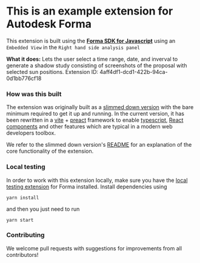 # This is an example extension for Autodesk Forma

This extension is built using the **[Forma SDK for Javascript](https://aps-dev.autodesk.com/en/docs/forma/v1/reference/embedded-view-sdk/)** using an `Embedded View` in the `Right hand side analysis panel`

**What it does:** Lets the user select a time range, date, and inverval to generate a shadow study consisting of screenshots of the proposal with selected sun positions. Extension ID: 4aff4df1-dcd1-422b-94ca-0d1bb776cf18

### How was this built

The extension was originally built as a
[slimmed down version](https://github.com/spacemakerai/forma-extensions-samples/tree/main/analyses/shadow-study-slim)
with the bare minimum required to get it up and running. In the current version,
it has been rewritten in a [vite](https://vitejs.dev/) +
[preact](https://preactjs.com/) framework to enable
[typescript](https://www.typescriptlang.org/), [React components](https://react.dev/)
and other features which are typical in a modern web developers toolbox.

We refer to the slimmed down version's [README](https://github.com/spacemakerai/forma-extensions-samples/tree/main/analyses/shadow-study-slim/readme.md) for an explanation of the core functionality of the extension.

### Local testing

In order to work with this extension locally, make sure you have the [local testing extension](https://aps.autodesk.com/en/docs/forma/v1/developers_guide/local-testing-extension/) for Forma installed. Install dependencies using

```shell
yarn install
```

and then you just need to run

```shell
yarn start
```

### Contributing

We welcome pull requests with suggestions for improvements from all contributors!

